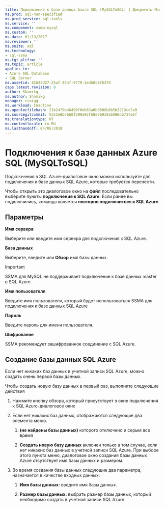 ```yaml
---
title: Подключения к базе данных Azure SQL (MySQLToSQL) | Документы Microsoft
ms.prod: sql-non-specified
ms.prod_service: sql-tools
ms.service: ''
ms.component: ssma-mysql
ms.custom: ''
ms.date: 01/19/2017
ms.reviewer: ''
ms.suite: sql
ms.technology:
- sql-ssma
ms.tgt_pltfrm: ''
ms.topic: article
applies_to:
- Azure SQL Database
- SQL Server
ms.assetid: 81623d27-25af-444f-9779-1edb8c6fb470
caps.latest.revision: 8
author: Shamikg
ms.author: Shamikg
manager: craigg
ms.workload: Inactive
ms.openlocfilehash: 21b24f9b46490f0eb83a0b9508b8b5b2213cd7a9
ms.sourcegitcommit: 9351e8b7b68f599a95fb8e76930ab886db737e5f
ms.translationtype: MT
ms.contentlocale: ru-RU
ms.lasthandoff: 04/06/2018
---
```

# <a name="connect-to-azure-sql-db-mysqltosql"></a>Подключения к базе данных Azure SQL (MySQLToSQL)
Подключения в SQL Azure-диалоговое окно можно используйте для подключения к базе данных SQL Azure, которые требуется перенести.  
  
Чтобы открыть это диалоговое окно на **файл** последовательно выберите пункты **подключение к SQL Azure**. Если ранее вы подключились, команда является **повторно подключиться к SQL Azure.**  
  
## <a name="options"></a>Параметры  
**Имя сервера**  
  
Выберите или введите имя сервера для подключения к SQL Azure.  
  
**База данных**  
  
Выберите, введите или **Обзор** имя базы данных.  
  
> [!IMPORTANT]  
> SSMA для MySQL не поддерживает подключение к базе данных master в SQL Azure.  
  
**Имя пользователя**  
  
Введите имя пользователя, который будет использоваться SSMA для подключения к базе данных SQL Azure  
  
**Пароль**  
  
Введите пароль для имени пользователя.  
  
**Шифрование**  
  
SSMA рекомендует зашифрованное соединение с SQL Azure.  
  
## <a name="create-azure-database"></a>Создание базы данных SQL Azure  
Если нет никаких баз данных в учетной записи SQL Azure, можно создать очень первой базы данных.  
  
Чтобы создать новую базу данных в первый раз, выполните следующие действия  
  
1.  Нажмите кнопку обзора, который присутствует в окне подключения к SQL Azure-диалоговое окно  
  
2.  Если нет никаких баз данных, отображаются следующие два элемента меню.  
  
    1.  **(не найдены базы данных)**  которого отключено и серым все время  
  
    2.  **Создать новую базу данных** включен только в том случае, если нет никаких баз данных в учетной записи SQL Azure. При выборе этого пункта меню, диалоговое окно создания базы данных Azure отсутствует имя базы данных и размером.  
  
3.  Во время создания базы данных следующие два параметра, назначается в качестве входных данных:  
  
    1.  **Имя базы данных:** введите имя базы данных.  
  
    2.  **Размер базы данных:** выбрать размер базы данных, который необходимо создать в учетной записи SQL Azure.  
  
